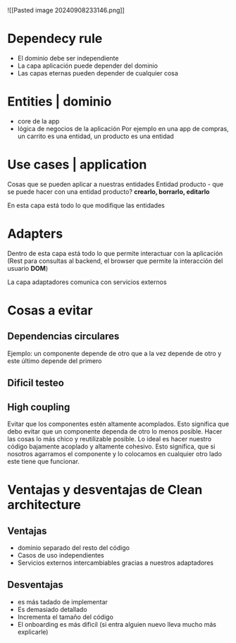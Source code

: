 ![[Pasted image 20240908233146.png]]

# Dependecy rule
- El dominio debe ser independiente
- La capa aplicación puede depender del dominio
- Las capas eternas pueden depender de cualquier cosa
# Entities | dominio
- core de la app
- lógica de negocios de la aplicación
 Por ejemplo en una app de compras, un carrito es una entidad, un producto es una entidad

# Use cases | application
Cosas que se pueden aplicar a nuestras entidades
Entidad producto - que se puede hacer con una entidad producto? **crearlo, borrarlo, editarlo**

En esta capa está todo lo que modifique las entidades

# Adapters
Dentro de esta capa está todo lo que permite interactuar con la aplicación (Rest para consultas al backend, el browser que permite la interacción del usuario **DOM**)

La capa adaptadores comunica con servicios externos



# Cosas a evitar

## Dependencias circulares
Ejemplo:
	 un componente depende de otro que a la vez depende de otro y este último depende del primero

## Dificil testeo

## High coupling
Evitar que los componentes estén altamente acomplados. Esto significa que debo evitar que un componente dependa de otro lo menos posible. Hacer las cosas lo más chico y reutilizable posible.
Lo ideal es hacer nuestro código bajamente acoplado y altamente cohesivo. Esto significa, que si nosotros agarramos el componente y lo colocamos en cualquier otro lado este tiene que funcionar.


# Ventajas y desventajas de Clean architecture

## Ventajas
- dominio separado del resto del código
- Casos de uso independientes
- Servicios externos intercambiables gracias a nuestros adaptadores

## Desventajas
- es más tadado de implementar
- Es demasiado detallado
- Incrementa el tamaño del código
- El onboarding es más dificil (si entra alguien nuevo lleva mucho más explicarle)
